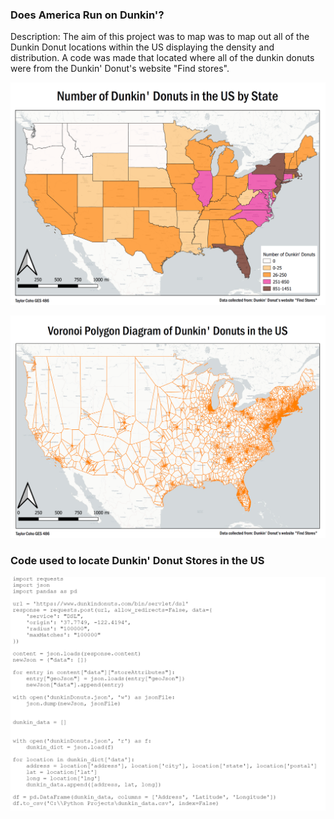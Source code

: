 ### Does America Run on Dunkin'?

Description: The aim of this project was to map was to map out all of the Dunkin Donut locations within the US displaying the density and distribution. A code was made that located where all of the dunkin donuts were from the Dunkin' Donut's website "Find stores". 

[<img src="../images/States.PNG"/>](/DunkinWebMap)

[<img src="../images/Voronoi.PNG"/>](/VoronoiWebMap)

### Code used to locate Dunkin' Donut Stores in the US
<img src="../images/DunkinCode.PNG"/>

